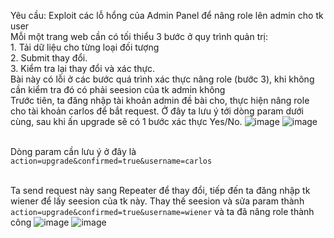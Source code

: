 Yêu cầu: Exploit các lỗ hổng của Admin Panel để nâng role lên admin cho tk user
<br> Mỗi một trang web cần có tối thiểu 3 bước ở quy trình quản trị:
<br> 1. Tải dữ liệu cho từng loại đối tượng
<br> 2. Submit thay đổi.
<br> 3. Kiểm tra lại thay đổi và xác thực.
<br> Bài này có lỗi ở các bước quá trình xác thực nâng role (bước 3), khi không cần kiểm tra đó có phải seesion của tk admin không 
<br> Trước tiên, ta đăng nhập tài khoản admin đề bài cho, thực hiện nâng role cho tài khoản carlos để bắt request. Ở đây ta lưu ý tới dòng param dưới cùng, sau khi ấn upgrade sẽ có 1 bước xác thực Yes/No. 
![image](https://user-images.githubusercontent.com/62832067/156527758-d1fa72d0-c033-4497-8218-93e545604bb0.png)
![image](https://user-images.githubusercontent.com/62832067/156528219-b15c7060-5c4a-4f8c-bf7f-0e5be56028c8.png)

<br> Dòng param cần lưu ý ở đây là 
```action=upgrade&confirmed=true&username=carlos```

<br> Ta send request này sang Repeater để thay đổi, tiếp đến ta đăng nhập tk wiener để lấy seesion của tk này. Thay thế seesion và sửa param thành ``` action=upgrade&confirmed=true&username=wiener``` và ta đã nâng role thành công
![image](https://user-images.githubusercontent.com/62832067/156528433-63df830c-6594-420c-912f-05143b5bd664.png)
![image](https://user-images.githubusercontent.com/62832067/156528528-b7947444-c5e8-4126-ae48-6822b614f2dc.png)

